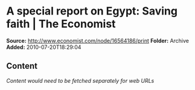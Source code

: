 # A special report on Egypt: Saving faith | The Economist

**Source:** http://www.economist.com/node/16564186/print
**Folder:** Archive
**Added:** 2010-07-20T18:29:04




## Content
*Content would need to be fetched separately for web URLs*
